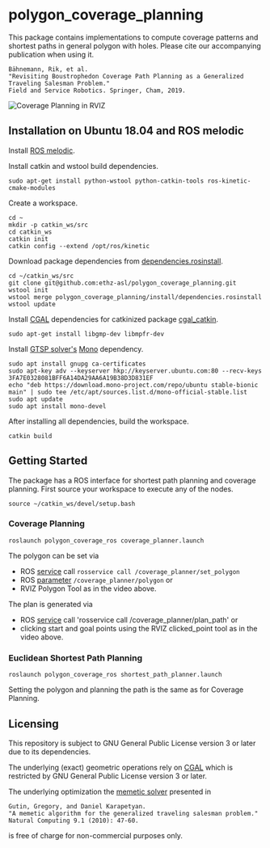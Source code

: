 # polygon_coverage_planning
This package contains implementations to compute coverage patterns and shortest paths in general polygon with holes.
Please cite our accompanying publication when using it.
```
Bähnemann, Rik, et al.
"Revisiting Boustrophedon Coverage Path Planning as a Generalized Traveling Salesman Problem."
Field and Service Robotics. Springer, Cham, 2019.
```

![Coverage Planning in RVIZ](https://user-images.githubusercontent.com/11293852/61134221-70d18980-a4bf-11e9-87a7-d599b60c8dd2.gif)

## Installation on Ubuntu 18.04 and ROS melodic
Install [ROS melodic](http://wiki.ros.org/melodic/Installation/Ubuntu).

Install catkin and wstool build dependencies.
```
sudo apt-get install python-wstool python-catkin-tools ros-kinetic-cmake-modules
```

Create a workspace.
```
cd ~
mkdir -p catkin_ws/src
cd catkin_ws
catkin init
catkin config --extend /opt/ros/kinetic
```

Download package dependencies from [dependencies.rosinstall](install/dependencies.rosinstall).
```
cd ~/catkin_ws/src
git clone git@github.com:ethz-asl/polygon_coverage_planning.git
wstool init
wstool merge polygon_coverage_planning/install/dependencies.rosinstall
wstool update
```

Install [CGAL](https://www.cgal.org/) dependencies for catkinized package [cgal_catkin](https://www.github.com/ethz-asl/cgal_catkin.git).
```
sudo apt-get install libgmp-dev libmpfr-dev
```

Install [GTSP solver's](https://csee.essex.ac.uk/staff/dkarap/?page=publications&key=Gutin2009a) [Mono](https://www.mono-project.com/download/stable/) dependency.
```
sudo apt install gnupg ca-certificates
sudo apt-key adv --keyserver hkp://keyserver.ubuntu.com:80 --recv-keys 3FA7E0328081BFF6A14DA29AA6A19B38D3D831EF
echo "deb https://download.mono-project.com/repo/ubuntu stable-bionic main" | sudo tee /etc/apt/sources.list.d/mono-official-stable.list
sudo apt update
sudo apt install mono-devel
```

After installing all dependencies, build the workspace.
```
catkin build
```

## Getting Started
The package has a ROS interface for shortest path planning and coverage planning.
First source your workspace to execute any of the nodes.
```
source ~/catkin_ws/devel/setup.bash
```

### Coverage Planning
```
roslaunch polygon_coverage_ros coverage_planner.launch
```

The polygon can be set via
- ROS [service](polygon_coverage_msgs/srv/PolygonService.srv) call `rosservice call /coverage_planner/set_polygon`
- ROS [parameter](polygon_coverage_ros/launch/coverage_planner.launch) `/coverage_planner/polygon` or
- RVIZ Polygon Tool as in the video above.

The plan is generated via
- ROS [service](https://github.com/ethz-asl/mav_comm/blob/master/mav_planning_msgs/srv/PlannerService.srv) call 'rosservice call /coverage_planner/plan_path' or
- clicking start and goal points using the RVIZ clicked_point tool as in the video above.

### Euclidean Shortest Path Planning
```
roslaunch polygon_coverage_ros shortest_path_planner.launch
```

Setting the polygon and planning the path is the same as for Coverage Planning.

## Licensing
This repository is subject to GNU General Public License version 3 or later due to its dependencies.

The underlying (exact) geometric operations rely on [CGAL](https://www.cgal.org/license.html) which is restricted by GNU General Public License version 3 or later.

The underlying optimization the [memetic solver](https://csee.essex.ac.uk/staff/dkarap/?page=publications&key=Gutin2009a) presented in
```
Gutin, Gregory, and Daniel Karapetyan.
"A memetic algorithm for the generalized traveling salesman problem."
Natural Computing 9.1 (2010): 47-60.
```
is free of charge for non-commercial purposes only.
